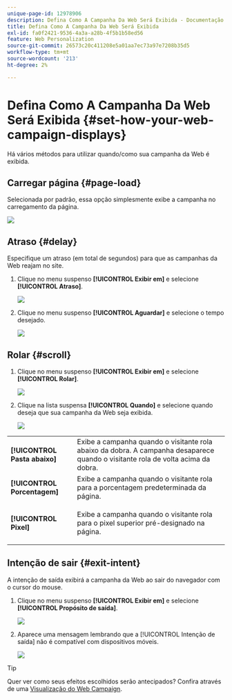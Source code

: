 ```yaml
---
unique-page-id: 12978906
description: Defina Como A Campanha Da Web Será Exibida - Documentação Do Marketo - Documentação Do Produto
title: Defina Como A Campanha Da Web Será Exibida
exl-id: fa0f2421-9536-4a3a-a28b-4f5b1b58ed56
feature: Web Personalization
source-git-commit: 26573c20c411208e5a01aa7ec73a97e7208b35d5
workflow-type: tm+mt
source-wordcount: '213'
ht-degree: 2%

---
```


# Defina Como A Campanha Da Web Será Exibida {#set-how-your-web-campaign-displays}

Há vários métodos para utilizar quando/como sua campanha da Web é exibida.

## Carregar página {#page-load}

Selecionada por padrão, essa opção simplesmente exibe a campanha no carregamento da página.

![](assets/pl1.png)

## Atraso {#delay}

Especifique um atraso (em total de segundos) para que as campanhas da Web reajam no site.

1. Clique no menu suspenso **[!UICONTROL Exibir em]** e selecione **[!UICONTROL Atraso]**.

   ![](assets/d1.png)

1. Clique no menu suspenso **[!UICONTROL Aguardar]** e selecione o tempo desejado.

   ![](assets/d2.png)

## Rolar {#scroll}

1. Clique no menu suspenso **[!UICONTROL Exibir em]** e selecione **[!UICONTROL Rolar]**.

   ![](assets/s1.png)

1. Clique na lista suspensa **[!UICONTROL Quando]** e selecione quando deseja que sua campanha da Web seja exibida.

   ![](assets/s2.png)

<table>
 <tbody>
  <tr>
   <td><strong>[!UICONTROL Pasta abaixo]</strong></td>
   <td>Exibe a campanha quando o visitante rola abaixo da dobra. A campanha desaparece quando o visitante rola de volta acima da dobra.</td>
  </tr>
  <tr>
   <td><strong>[!UICONTROL Porcentagem]</strong></td>
   <td>Exibe a campanha quando o visitante rola para a porcentagem predeterminada da página.</td>
  </tr>
  <tr>
   <td><strong>[!UICONTROL Pixel]</strong></td>
   <td><p>Exibe a campanha quando o visitante rola para o pixel superior pré-designado na página.</p></td>
  </tr>
 </tbody>
</table>

## Intenção de sair {#exit-intent}

A intenção de saída exibirá a campanha da Web ao sair do navegador com o cursor do mouse.

1. Clique no menu suspenso **[!UICONTROL Exibir em]** e selecione **[!UICONTROL Propósito de saída]**.

   ![](assets/ei1.png)

1. Aparece uma mensagem lembrando que a [!UICONTROL Intenção de saída] não é compatível com dispositivos móveis.

   ![](assets/ei2.png)

>[!TIP]
>
>Quer ver como seus efeitos escolhidos serão antecipados? Confira através de uma [Visualização do Web Campaign](/help/marketo/product-docs/web-personalization/working-with-web-campaigns/preview-and-test-a-web-campaign.md).
